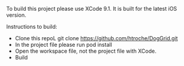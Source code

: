 To build this project please use XCode 9.1. It is built for the latest iOS version.

Instructions to build:
- Clone this repoL git clone https://github.com/htroche/DogGrid.git
- In the project file please run pod install
- Open the workspace file, not the project file with XCode.
- Build


